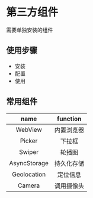 # 第三方组件

需要单独安装的组件

## 使用步骤

* 安装
* 配置
* 使用

## 常用组件

name|function
:---:|:---:
WebView|内置浏览器
Picker|下拉框
Swiper|轮播图
AsyncStorage|持久化存储
Geolocation|定位信息
Camera|调用摄像头

